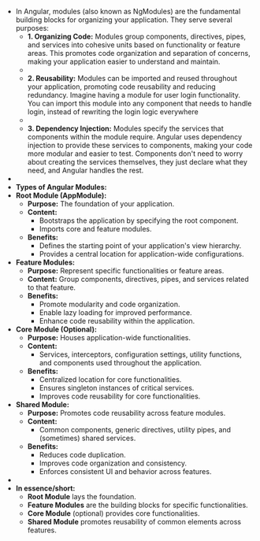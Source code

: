 - In Angular, modules (also known as NgModules) are the fundamental building blocks for organizing your application. They serve several purposes:
	- **1. Organizing Code:** Modules group components, directives, pipes, and services into cohesive units based on functionality or feature areas. This promotes code organization and separation of concerns, making your application easier to understand and maintain.
	-
	- **2. Reusability:**  Modules can be imported and reused throughout your application, promoting code reusability and reducing redundancy. Imagine having a module for user login functionality. You can import this module into any component that needs to handle login, instead of rewriting the login logic everywhere
	-
	- **3. Dependency Injection:** Modules specify the services that components within the module require. Angular uses dependency injection to provide these services to components, making your code more modular and easier to test.  Components don't need to worry about creating the services themselves, they just declare what they need, and Angular handles the rest.
-
- **Types of Angular Modules:**
- **Root Module (AppModule):**
	- **Purpose:** The foundation of your application.
	- **Content:**
		- Bootstraps the application by specifying the root component.
		- Imports core and feature modules.
	- **Benefits:**
		- Defines the starting point of your application's view hierarchy.
		- Provides a central location for application-wide configurations.
- **Feature Modules:**
	- **Purpose:** Represent specific functionalities or feature areas.
	- **Content:**  Group components, directives, pipes, and services related to that feature.
	- **Benefits:**
		- Promote modularity and code organization.
		- Enable lazy loading for improved performance.
		- Enhance code reusability within the application.
- **Core Module (Optional):**
	- **Purpose:** Houses application-wide functionalities.
	- **Content:**
		- Services, interceptors, configuration settings, utility functions, and components used throughout the application.
	- **Benefits:**
		- Centralized location for core functionalities.
		- Ensures singleton instances of critical services.
		- Improves code reusability for core functionalities.
- **Shared Module:**
	- **Purpose:** Promotes code reusability across feature modules.
	- **Content:**
		- Common components, generic directives, utility pipes, and (sometimes) shared services.
	- **Benefits:**
		- Reduces code duplication.
		- Improves code organization and consistency.
		- Enforces consistent UI and behavior across features.
-
- **In essence/short:**
	- **Root Module** lays the foundation.
	- **Feature Modules** are the building blocks for specific functionalities.
	- **Core Module** (optional) provides core functionalities.
	- **Shared Module** promotes reusability of common elements across features.
